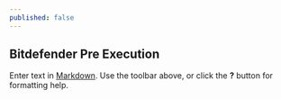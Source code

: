 ```yaml
---
published: false
---
```

## Bitdefender Pre Execution

Enter text in [Markdown](http://daringfireball.net/projects/markdown/). Use the toolbar above, or click the **?** button for formatting help.
